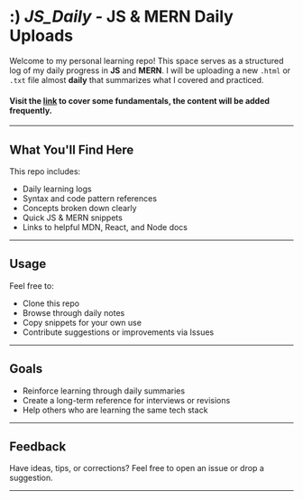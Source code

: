 # :) *JS_Daily -* JS & MERN Daily Uploads 

Welcome to my personal learning repo! This space serves as a structured log of my daily progress in **JS** and **MERN**. I will be uploading a new `.html` or `.txt` file almost **daily** that summarizes what I covered and practiced.

#### Visit the [link](https://shifs999.github.io/JS_Daily/JS_Fundamentals.html) to cover some fundamentals, the content will be added frequently.
---

## What You'll Find Here

This repo includes:

- Daily learning logs
- Syntax and code pattern references
- Concepts broken down clearly
- Quick JS & MERN snippets
- Links to helpful MDN, React, and Node docs

---

##  Usage

Feel free to:
- Clone this repo
- Browse through daily notes
- Copy snippets for your own use
- Contribute suggestions or improvements via Issues

---

## Goals

- Reinforce learning through daily summaries
- Create a long-term reference for interviews or revisions
- Help others who are learning the same tech stack

---

## Feedback

Have ideas, tips, or corrections? Feel free to open an issue or drop a suggestion.

---
